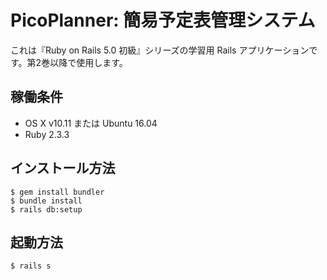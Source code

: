 # PicoPlanner: 簡易予定表管理システム

これは『Ruby on Rails 5.0 初級』シリーズの学習用 Rails アプリケーションです。第2巻以降で使用します。

## 稼働条件

* OS X v10.11 または Ubuntu 16.04
* Ruby 2.3.3

## インストール方法

```text
$ gem install bundler
$ bundle install
$ rails db:setup
```

## 起動方法

```text
$ rails s
```
